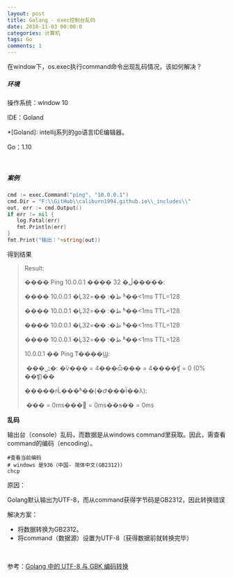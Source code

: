 ```yaml
---
layout: post
title: Golang - exec控制台乱码
date: 2018-11-03 00:00:0
categories: 计算机
tags: Go
comments: 1
---
```








在window下，os.exec执行command命令出现乱码情况，该如何解决？

##### 环境

操作系统：window 10

IDE：Goland		

*[Goland]: intellij系列的go语言IDE编辑器。

Go：1.10

<br>

##### 案例

```go
cmd := exec.Command("ping", "10.0.0.1")
cmd.Dir = "F:\\GitHub\\caliburn1994.github.io\\_includes\\"
out, err := cmd.Output()
if err != nil {
   log.Fatal(err)
   fmt.Println(err)
}
fmt.Print("输出："+string(out))
```

得到结果

> Result: 
>
> ���� Ping 10.0.0.1 ���� 32 �ֽڵ�����:
>
> ���� 10.0.0.1 �Ļظ�: �ֽ�=32 ʱ��<1ms TTL=128
>
> ���� 10.0.0.1 �Ļظ�: �ֽ�=32 ʱ��<1ms TTL=128
>
> ���� 10.0.0.1 �Ļظ�: �ֽ�=32 ʱ��<1ms TTL=128
>
> ���� 10.0.0.1 �Ļظ�: �ֽ�=32 ʱ��<1ms TTL=128
>
> 10.0.0.1 �� Ping ͳ����Ϣ:
>
> ​    ���ݰ�: �ѷ��� = 4���ѽ��� = 4����ʧ = 0 (0% ��ʧ)��
>
> �����г̵Ĺ���ʱ��(�Ժ���Ϊ��λ):
>
> ​    ��� = 0ms��� = 0ms��ƽ�� = 0ms

**乱码**

输出台（console）乱码，而数据是从windows command里获取。因此，需查看command的编码（encoding）。

```shell
#查看当前编码
# windows 是936（中国- 简体中文(GB2312)）
chcp
```

原因：

Golang默认输出为UTF-8，而从command获得字节码是GB2312，因此转换错误

解决方案：

- 将数据转换为GB2312。
- 将command（数据源）设置为UTF-8（获得数据前就转换完毕）

<br>

参考：[Golang 中的 UTF-8 与 GBK 编码转换](http://mengqi.info/html/2015/201507071345-using-golang-to-convert-text-between-gbk-and-utf-8.html)

```go

```

